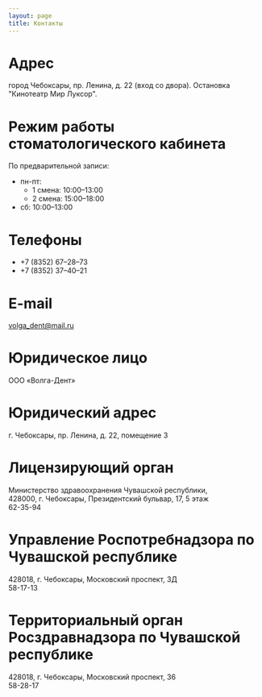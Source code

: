```yaml
---
layout: page
title: Контакты
---
```


# Адрес
город Чебоксары, пр. Ленина, д. 22 (вход со двора). Остановка "Кинотеатр Мир Луксор".

# Режим работы стоматологического кабинета
По предварительной записи:
* пн-пт:
    * 1 смена: 10:00–13:00
    * 2 смена: 15:00–18:00
* сб: 10:00–13:00

# Телефоны
* +7 (8352) 67–28–73
* +7 (8352) 37–40–21

# E-mail
volga_dent@mail.ru

# Юридическое лицо
ООО «Волга-Дент»

# Юридический адрес
г. Чебоксары, пр. Ленина, д. 22, помещение 3

# Лицензирующий орган
Министерство здравоохранения Чувашской республики,  
428000, г. Чебоксары, Президентский бульвар, 17, 5 этаж  
62-35-94

# Управление Роспотребнадзора по Чувашской республике
428018, г. Чебоксары, Московский проспект, 3Д  
58-17-13

# Территориальный орган Росздравнадзора по Чувашской республике
428018, г. Чебоксары, Московский проспект, 36  
58-28-17

